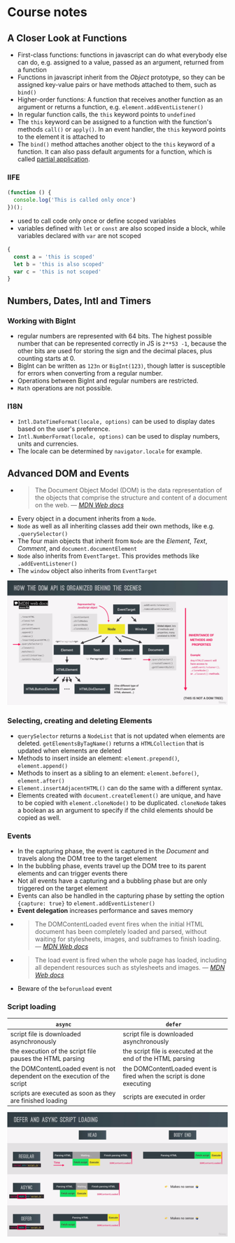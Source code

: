 # Course notes

## A Closer Look at Functions

* First-class functions: functions in javascript can do what everybody else can do, e.g. assigned to a value, passed as an argument, returned from a function
* Functions in javascript inherit from the _Object_ prototype, so they can be assigned key-value pairs or have methods attached to them, such as `bind()`
* Higher-order functions: A function that receives another function as an argument or returns a function, e.g. `element.addEventListener()`
* In regular function calls, the `this` keyword points to `undefined`
* The `this` keyword can be assigned to a function with the function's methods `call()` or `apply()`.
  In an event handler, the `this` keyword points to the element it is attached to
* The `bind()` method attaches another object to the `this` keyword of a function.
  It can also pass default arguments for a function, which is called [partial application][2].

### IIFE

```javascript
(function () {
  console.log('This is called only once')
})();
```

* used to call code only once or define scoped variables
* variables defined with `let` or `const` are also scoped inside a block, while variables declared with `var` are not scoped

```javascript
{
  const a = 'this is scoped'
  let b = 'this is also scoped'
  var c = 'this is not scoped'
}
```

## Numbers, Dates, Intl and Timers

### Working with BigInt

* regular numbers are represented with 64 bits.
  The highest possible number that can be represented correctly in JS is `2**53 -1`, because the other bits are used for storing the sign and the decimal places, plus counting starts at 0.
* BigInt can be written as `123n` or `BigInt(123)`, though latter is susceptible for errors when converting from a regular number.
* Operations between BigInt and regular numbers are restricted.
* `Math` operations are not possible.


### I18N
* `Intl.DateTimeFormat(locale, options)` can be used to display dates based on the user's preference.
* `Intl.NumberFormat(locale, options)` can be used to display numbers, units and currencies.
* The locale can be determined by `navigator.locale` for example.

## Advanced DOM and Events

* > The Document Object Model (DOM) is the data representation of the objects that comprise the structure and content of a document on the web.
  > &mdash; <cite>[MDN Web docs][1]</cite> 
* Every object in a document inherits from a `Node`.
* `Node` as well as all inheriting classes add their own methods, like e.g. `.querySelector()`
* The four main objects that inherit from `Node` are the _Element_, _Text_, _Comment_, and `document.documentElement`
* `Node` also inherits from `EventTarget`.
  This provides methods like `.addEventListener()`
* The `window` object also inherits from `EventTarget`

![DOM](DOM.png "How the DOM API is organized behind the scenes")

### Selecting, creating and deleting Elements

* `querySelector` returns a `NodeList` that is not updated when elements are deleted.
  `getElementsByTagName()` returns a `HTMLCollection` that is updated when elements are deleted
* Methods to insert inside an element: `element.prepend()`, `element.append()`
* Methods to insert as a sibling to an element: `element.before()`, `element.after()`
* `Element.insertAdjacentHTML()` can do the same with a different syntax.
* Elements created with `document.createElement()` are unique, and have to be copied with `element.cloneNode()` to be duplicated.
  `cloneNode` takes a boolean as an argument to specify if the child elements should be copied as well.

### Events
* In the capturing phase, the event is captured in the _Document_ and travels along the DOM tree to the target element
* In the bubbling phase, events travel up the DOM tree to its parent elements and can trigger events there
* Not all events have a capturing and a bubbling phase but are only triggered on the target element
* Events can also be handled in the capturing phase by setting the option `{capture: true}` to `element.addEventListener()`
* **Event delegation** increases performance and saves memory
* > The DOMContentLoaded event fires when the initial HTML document has been completely loaded and parsed, without waiting for stylesheets, images, and subframes to finish loading.
  > &mdash; <cite>[MDN Web docs][3]</cite> 
* > The load event is fired when the whole page has loaded, including all dependent resources such as stylesheets and images.
  > &mdash; <cite>[MDN Web docs][3]</cite>
* Beware of the `beforunload` event

### Script loading

| ` async `                                                                  | ` defer `                                                             |
|----------------------------------------------------------------------------|-----------------------------------------------------------------------|
| script file is downloaded asynchronously                                   | script file is downloaded asynchronously                              |
| the execution of the script file pauses the HTML parsing                   | the script file is executed at the end of the HTML parsing            |
| the DOMContentLoaded event is not dependent on the execution of the script | the DOMContentLoaded event is fired when the script is done executing |
| scripts are executed as soon as they are finished loading                  | scripts are executed in order                                         |

![async/defer](async_defer.png "Behaviour of async and defer when placed in the head or at the end of the body")

[1]: https://developer.mozilla.org/en-US/docs/Web/API/Document_Object_Model/Introduction
[2]: https://en.wikipedia.org/wiki/Partial_application
[3]: https://developer.mozilla.org/en-US/docs/Web/API/Window/DOMContentLoaded_event
[4]: https://developer.mozilla.org/en-US/docs/Web/API/Window/load_event
